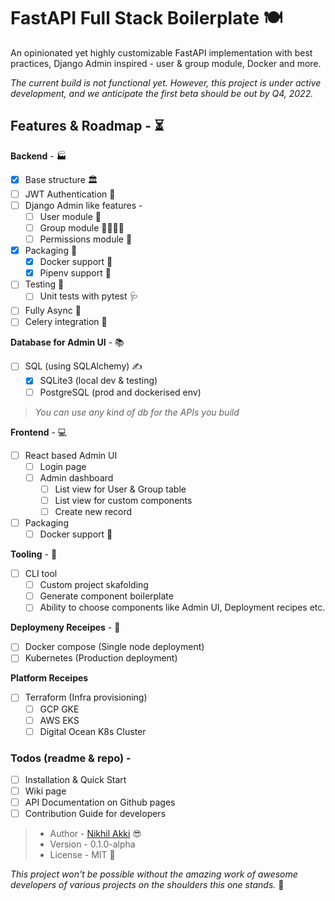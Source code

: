 <!--
 Copyright (c) 2022 Nikhil Akki
 
 This software is released under the MIT License.
 https://opensource.org/licenses/MIT
-->
# FastAPI Full Stack Boilerplate 🍽️

An opinionated yet highly customizable FastAPI implementation with best practices, Django Admin inspired - user & group module, Docker and more.

*The current build is not functional yet. However, this project is under active development, and we anticipate the first beta should be out by Q4, 2022.*


## Features & Roadmap - ⏳

**Backend** - 🏭
- [X] Base structure 🏛️
- [ ] JWT Authentication 🔏
- [ ] Django Admin like features -
  - [ ] User module 💁
  - [ ] Group module 👨‍👨‍👧‍👦
  - [ ] Permissions module 🚪
- [X] Packaging 🎁
  - [X] Docker support 🚢
  - [x] Pipenv support 💼
- [ ] Testing 🧪
  - [ ] Unit tests with pytest 🩺
- [ ] Fully Async 🏃
- [ ] Celery integration 👷

**Database for Admin UI** - 📚
- [ ] SQL (using SQLAlchemy) ✍️
  - [x] SQLite3 (local dev & testing)
  - [ ] PostgreSQL (prod and dockerised env)
  
> *You can use any kind of db for the APIs you build*

**Frontend** - 💻
- [ ] React based Admin UI
  - [ ] Login page
  - [ ] Admin dashboard
    - [ ] List view for User & Group table
    - [ ] List view for custom components
    - [ ] Create new record
- [ ] Packaging
  - [ ] Docker support 🚢

**Tooling** - 🧰
- [ ] CLI tool
  - [ ] Custom project skafolding
  - [ ] Generate component boilerplate
  - [ ] Ability to choose components like Admin UI, Deployment recipes etc.

**Deploymeny Receipes** - 🥞
- [ ] Docker compose (Single node deployment)
- [ ] Kubernetes (Production deployment)

**Platform Receipes**
- [ ] Terraform (Infra provisioning)
  - [ ] GCP GKE
  - [ ] AWS EKS
  - [ ] Digital Ocean K8s Cluster

### Todos (readme & repo) -
- [ ] Installation & Quick Start
- [ ] Wiki page
- [ ] API Documentation on Github pages
- [ ] Contribution Guide for developers

> - Author - [Nikhil Akki](http://nikhilakki.in) 😎
> - Version - 0.1.0-alpha
> - License - MIT 🤟

*This project won't be possible without the amazing work of awesome developers of various projects on the shoulders this one stands.* 🙏

